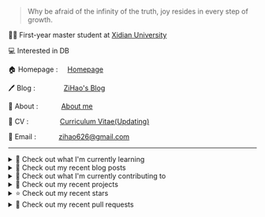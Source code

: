 > Why be afraid of the infinity of the truth, joy resides in every step of growth.

🧑‍🎓 First-year master student at [Xidian University](https://www.xidian.edu.cn/)

💻 Interested in DB

🏠 Homepage : &nbsp;&nbsp;&nbsp;&nbsp;[Homepage](https://zihao256.github.io/ZiHao256.com/)

🖊️ Blog : &nbsp;&nbsp;&nbsp;&emsp;&emsp;&emsp;[ZiHao's Blog](https://zihao256.github.io/)

👤 About : &nbsp;&nbsp;&ensp;&emsp;&emsp;[About me](https://zihao256.github.io/about/)

📄 CV : &nbsp;&emsp;&emsp;&emsp;&emsp;[Curriculum Vitae(Updating)](https://zihao256.github.io/ZiHao256.com/Awesome_CV.pdf)

📮 Email : &emsp;&emsp;&emsp;[zihao626@gmail.com](mailto:zihao626@gmail.com)

---
<details>
<summary>
📓 Check out what I'm currently learning
</summary>

- [ ] CMU15-445(2023FALL)

  - [X] [Project#0: C++ Primer](https://zihao256.github.io/p/6fa5e9a2.html)
  - [X] Homework#1: SQL
  - [X] [Project#1: Buffer Pool Manager](https://zihao256.github.io/p/1c228cd6.html)
  - [X] Homework#2: Storage & Indexes
  - [X] [Project#2: Extendible Hash Index](https://zihao256.github.io/p/517dd8ea.html)

</details>

<details>
<summary>
📜 Check out my recent blog posts
</summary>

- [rustlings](https://zihao256.github.io/p/2acafc61.html) (4 months ago)
- [基于Actix-Web(Rust)和Vue的Web开发记录](https://zihao256.github.io/p/d028ccc3.html) (5 months ago)
- [Project#2: Extendible Hash Index](https://zihao256.github.io/p/517dd8ea.html) (5 months ago)
- [Extendible Hash Table](https://zihao256.github.io/p/76b71367.html) (5 months ago)
- [Project#1: Buffer Pool](https://zihao256.github.io/p/1c228cd6.html) (6 months ago)
</details>

<details>
<summary>
👷 Check out what I'm currently contributing to
</summary>

- [ZiHao256/Gallery](https://github.com/ZiHao256/Gallery) - 图床，存储博客上的图片 (3 months ago)
- [ZiHao256/ZiHao256.github.io](https://github.com/ZiHao256/ZiHao256.github.io) -  (4 months ago)
- [ZiHao256/P2P-Based_Document_Sharing_System](https://github.com/ZiHao256/P2P-Based_Document_Sharing_System) -  (4 months ago)
- [ZiHao256/InfoPlan](https://github.com/ZiHao256/InfoPlan) -  (4 months ago)
- [ZiHao256/ZiHao256.com](https://github.com/ZiHao256/ZiHao256.com) - Alex Ma&#39;s Profile (6 months ago)
</details>

<details>
<summary>
🌱 Check out my recent projects
</summary>

- [ZiHao256/P2P-Based_Document_Sharing_System](https://github.com/ZiHao256/P2P-Based_Document_Sharing_System) - 
- [ZiHao256/InfoPlan](https://github.com/ZiHao256/InfoPlan) - 
- [ZiHao256/BookManagementSystem](https://github.com/ZiHao256/BookManagementSystem) - XDU 3rd_term 程序设计实训
- [ZiHao256/Gallery](https://github.com/ZiHao256/Gallery) - 图床，存储博客上的图片
- [ZiHao256/Code](https://github.com/ZiHao256/Code) - Rust exercises
</details>

<details>
<summary>
⭐ Check out my recent stars
</summary>

- [d2l-ai/d2l-en](https://github.com/d2l-ai/d2l-en) - Interactive deep learning book with multi-framework code, math, and discussions. Adopted at 500 universities from 70 countries including Stanford, MIT, Harvard, and Cambridge. (3 days ago)
- [alefragnani/vscode-bookmarks](https://github.com/alefragnani/vscode-bookmarks) - Bookmarks Extension for Visual Studio Code (4 days ago)
- [microsoft/vscode-extension-samples](https://github.com/microsoft/vscode-extension-samples) - Sample code illustrating the VS Code extension API. (4 days ago)
- [gee1k/uPic](https://github.com/gee1k/uPic) - 📤uPic is a native, powerful, beautiful and simple picture and file upload tool for macOS. (3 months ago)
- [dtolnay/anyhow](https://github.com/dtolnay/anyhow) - Flexible concrete Error type built on std::error::Error (3 months ago)
</details>

<details>
<summary>
🔨 Check out my recent pull requests
</summary>

- [Fix typo in Chapter 15 Section 05. ](https://github.com/rust-lang/book/pull/3772) on [rust-lang/book](https://github.com/rust-lang/book) (5 months ago)
- [Fix the typo in the class TASK declaration in task.h: TASKS -&gt; TASK](https://github.com/yongwen/columbia/pull/3) on [yongwen/columbia](https://github.com/yongwen/columbia) (1 year ago)
- [Login](https://github.com/ZiHao256/vue_travelbooking/pull/1) on [ZiHao256/vue_travelbooking](https://github.com/ZiHao256/vue_travelbooking) (2 years ago)
</details>
